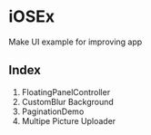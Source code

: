 # iOSEx
Make UI example for improving app


## Index 
1. FloatingPanelController 
2. CustomBlur Background
3. PaginationDemo 
4. Multipe Picture Uploader
